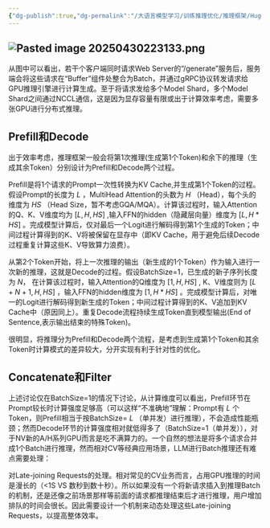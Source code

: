 ```yaml
---
{"dg-publish":true,"dg-permalink":"/大语言模型学习/训练推理优化/推理框架/HuggingFace-TGI","dg-home":false,"dg-description":"在此输入笔记的描述","dg-hide":false,"dg-hide-title":false,"dg-show-backlinks":true,"dg-show-local-graph":true,"dg-show-inline-title":true,"dg-pinned":false,"dg-passphrase":"在此输入访问密码","dg-enable-mathjax":false,"dg-enable-mermaid":false,"dg-enable-uml":false,"dg-note-icon":0,"dg-enable-dataview":false,"tags":["NLP"],"permalink":"/大语言模型学习/训练推理优化/推理框架/HuggingFace-TGI/","dgShowBacklinks":true,"dgShowLocalGraph":true,"dgShowInlineTitle":true,"dgPassFrontmatter":true,"noteIcon":0,"created":"2025-04-30T22:30:46.000+08:00","updated":"2025-05-06T10:29:38.000+08:00"}
---
```




## ![Pasted image 20250430223133.png](/img/user/%E9%99%84%E4%BB%B6/Pasted%20image%2020250430223133.png)
从图中可以看出，若干个客户端同时请求Web Server的“/generate”服务后，服务端会将这些请求在“Buffer”组件处整合为Batch，并通过gRPC协议转发请求给GPU推理引擎进行计算生成。至于将请求发给多个Model Shard，多个Model Shard之间通过NCCL通信，这是因为显存容量有限或出于计算效率考虑，需要多张GPU进行分布式推理。



## Prefill和Decode
出于效率考虑，推理框架一般会将第1次推理(生成第1个Token)和余下的推理（生成其余Token）分别设计为Prefill和Decode两个过程。

Prefill是将1个请求的Prompt一次性转换为KV Cache,并生成第1个Token的过程。假设Prompt的长度为 $L$ ，MultiHead Attention的头数为 $H$ （Head），每个头的维度为 $HS$ （Head Size，暂不考虑GQA/MQA）。计算该过程时，输入Attention的Q、K、V维度均为 $[L,H, HS]$ ,输入FFN的hidden（隐藏层向量）维度为 $[L, H *HS]$ 。完成模型计算后，仅对最后一个Logit进行解码得到第1个生成的Token；中间过程计算得到的K、V将被保留在显存中（即KV Cache，用于避免后续Decode过程重复计算这些K、V导致算力浪费）。

从第2个Token开始，将上一次推理的输出（新生成的1个Token）作为输入进行一次新的推理，这就是Decode的过程。假设BatchSize=1，已生成的新子序列长度为 $N$， 在计算该过程时，输入Attention的Q维度为 $[1,H, HS]$ , K、V维度则为 $[L+N+1,H, HS]$ ，输入FFN的hidden维度为 $[1, H*HS]$ 。完成模型计算后，对唯一的Logit进行解码得到新生成的Token；中间过程计算得到的K、V追加到KV Cache中（原因同上）。重复Decode流程持续生成Token直到模型输出<EOS>(End of Sentence,表示输出结束的特殊Token)。

很明显，将推理分为Prefill和Decode两个流程，是考虑到生成第1个Token和其余Token时计算模式的差异较大，分开实现有利于针对性的优化。



## Concatenate和Filter
上述讨论仅在BatchSize=1的情况下讨论，从计算维度可以看出，Prefill环节在Prompt较长时计算强度足够高（可以这样“不准确地”理解：Prompt有 $L$ 个Token，则Prefill相当于按BatchSize= $L$ （单并发）进行推理），不会造成性能瓶颈；然而Decode环节的计算强度相对就低得多了（BatchSize=1（单并发）），对于NV新的A/H系列GPU而言是吃不满算力的。一个自然的想法是将多个请求合并成1个Batch进行推理，然而相对CV等经典应用场景，LLM进行Batch推理还有难点需要处理：

对Late-joining Requests的处理。相对常见的CV业务而言，占用GPU推理的时间是漫长的（<1S VS 数秒到数十秒）。所以如果没有一个将新请求插入到推理Batch的机制，还是还像之前场景那样等前面的请求都推理结束后才进行推理，用户增加排队的时间会很长。因此需要设计一个机制来动态处理这些Late-joining Requests，以提高整体效率。
